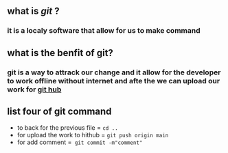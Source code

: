 ## what is ***git*** ?
### it is a **localy** software that allow for us to make command 
## what is the benfit of git? 
### git is a way to **attrack** our change and it allow for the developer to work offline without internet and afte the we can upload our work for [git hub](https://github.com/) 
## list four of git command
- to back for the previous file =  `cd .. `
- for upload the work to hithub = ` git push origin main `
- for add comment =`  git commit -m"comment" `
